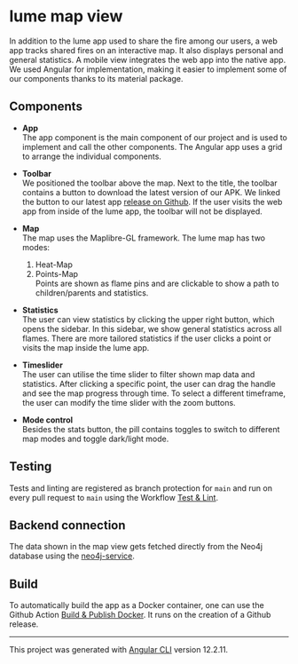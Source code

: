 # lume map view

In addition to the lume app used to share the fire among our users, a web app tracks shared fires on an interactive map. It also displays personal and general statistics.
A mobile view integrates the web app into the native app.
We used Angular for implementation, making it easier to implement some of our components thanks to its material package.

## Components

-   **App**  
    The app component is the main component of our project and is used to implement and call the other components. The Angular app uses a grid to arrange the individual components.

-   **Toolbar**  
We positioned the toolbar above the map. Next to the title, the toolbar contains a button to download the latest version of our APK. We linked the button to our latest app [release on Github](https://github.com/hsrm-lume/react-native-cli-lume/releases/latest/download/app-release.apk). If the user visits the web app from inside of the lume app, the toolbar will not be displayed.

-   **Map**  
    The map uses the Maplibre-GL framework. The lume map has two modes:

    1. Heat-Map
    2. Points-Map  
       Points are shown as flame pins and are clickable to show a path to children/parents and statistics.

-   **Statistics**  
     The user can view statistics by clicking the upper right button, which opens the sidebar.
    In this sidebar, we show general statistics across all flames. There are more tailored statistics if the user clicks a point or visits the map inside the lume app.

-   **Timeslider**  
The user can utilise the time slider to filter shown map data and statistics. After clicking a specific point, the user can drag the handle and see the map progress through time. To select a different timeframe, the user can modify the time slider with the zoom buttons.

-   **Mode control**  
    Besides the stats button, the pill contains toggles to switch to different map modes and toggle dark/light mode.

## Testing

Tests and linting are registered as branch protection for `main` and run on every pull request to `main` using the Workflow [Test & Lint](.github/workflows/main.yml).

## Backend connection

The data shown in the map view gets fetched directly from the Neo4j database using the [neo4j-service](src/app/services/neo4j-service.ts).

## Build

To automatically build the app as a Docker container, one can use the Github Action [Build & Publish Docker](.github/workflows/docker-publish.yml). It runs on the creation of a Github release.

---

This project was generated with [Angular CLI](https://github.com/angular/angular-cli) version 12.2.11.
